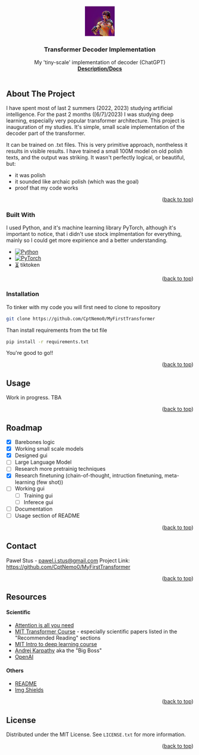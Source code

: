 <a name="readme-top"></a>

<!-- PROJECT LOGO -->
<br />
<div align="center">
  <a href="https://github.com/CptNemo0/MyFirstTransformer">
    <img src="images/logo.jpg" alt="Logo" width="80" height="80">
  </a>

  <h3 align="center">Transformer Decoder Implementation</h3>

  <p align="center">
    My 'tiny-scale' implementation of decoder (ChatGPT)
    <br />
    <a href="https://github.com/othneildrew/Best-README-Template"><strong>Description/Docs</strong></a>
    <br />
    <br />
  </p>
</div>

<!-- ABOUT THE PROJECT -->
## About The Project
<!--
[![Product Name Screen Shot][product-screenshot]](https://example.com)-->

I have spent most of last 2 summers (2022, 2023) studying artificial intelligence. For the past 2 months ([6/7]/2023) I was studying deep learning, especially very popular transformer architecture. This project is inauguration of my studies. It's simple, small scale implementation of the decoder part of the transformer. 

It can be trained on .txt files. This is very primitive approach, nontheless it results in visible results. I have trained a small 100M model on old polish texts, and the output was striking. It wasn't perfectly logical, or beautiful, but:
* it was polish
* it sounded like archaic polish (which was the goal)
* proof that my code works
<p align="right">(<a href="#readme-top">back to top</a>)</p>

### Built With

I used Python, and it's machine learning library PyTorch, although it's important to notice, that i didn't use stock implmentation for everything, mainly so I could get more expirience and a better understanding.

* [![Python][Python]][Python-url]
* [![PyTorch][Pytorch]][Pytorch-url]
* [⏳]([TikToken-url]) tiktoken
<p align="right">(<a href="#readme-top">back to top</a>)</p>


### Installation

To tinker with my code you will first need to clone to repository
   ```sh
   git clone https://github.com/CptNemo0/MyFirstTransformer
   ```
Than install requirements from the txt file
   ```sh
   pip install -r requirements.txt
   ```
You're good to go!!
<p align="right">(<a href="#readme-top">back to top</a>)</p>

<!-- USAGE EXAMPLES -->
## Usage

Work in progress. TBA

<p align="right">(<a href="#readme-top">back to top</a>)</p>

<!-- ROADMAP -->
## Roadmap

- [x] Barebones logic
- [x] Working small scale models
- [x] Designed gui
- [ ] Large Language Model 
- [ ] Research more pretrainig techniques
- [x] Research finetuning (chain-of-thought, intruction finetuning, meta-learning (few shot))
- [ ] Working gui
    - [ ] Training gui
    - [ ] Inferece gui
- [ ] Documentation
- [ ] Usage section of README

<p align="right">(<a href="#readme-top">back to top</a>)</p>

## Contact

Paweł Stus - pawel.j.stus@gmail.com 
Project Link: https://github.com/CptNemo0/MyFirstTransformer
<p align="right">(<a href="#readme-top">back to top</a>)</p>


## Resources
#### Scientific
* [Attention is all you need](https://arxiv.org/abs/1706.03762)
* [MIT Transformer Course](https://web.stanford.edu/class/cs25/) - especially scientific papers listed in the "Recommended Reading" sections
* [MIT Intro to deep learning course](http://introtodeeplearning.com/)
* [Andrej Karpathy](https://karpathy.ai/) aka the "Big Boss" 
* [OpenAI](https://openai.com/)

#### Others
* [README](https://github.com/othneildrew/Best-README-Template)
* [Img Shields](https://shields.io)
<p align="right">(<a href="#readme-top">back to top</a>)</p>


<!-- LICENSE -->
## License

Distributed under the MIT License. See `LICENSE.txt` for more information.
<p align="right">(<a href="#readme-top">back to top</a>)</p>


[Python]: https://img.shields.io/badge/python-3670A0?style=for-the-badge&logo=python&logoColor=ffdd54
[Python-url]: https://www.python.org/downloads/release/python-3114/

[Pytorch]: https://img.shields.io/badge/PyTorch-EE4C2C?logo=pytorch&logoColor=fff&style=for-the-badge
[Pytorch-url]: https://pytorch.org/

[TikToken]: ⏳
[TikToken-url]: https://github.com/openai/tiktoken
